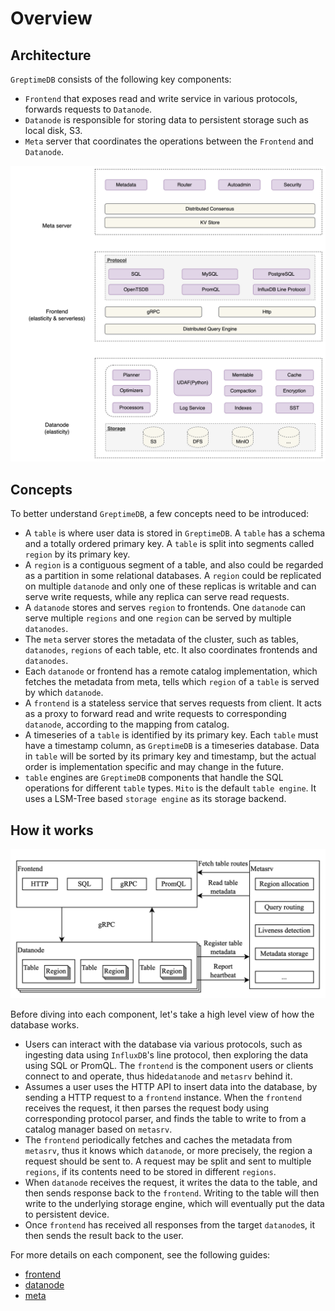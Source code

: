 # Overview

## Architecture

`GreptimeDB` consists of the following key components:

- `Frontend` that exposes read and write service in various protocols, forwards requests to
  `Datanode`.
- `Datanode` is responsible for storing data to persistent storage such as local disk, S3.
- `Meta` server that coordinates the operations between the `Frontend` and `Datanode`.

![Architecture](../../public/architecture.png)

## Concepts

To better understand `GreptimeDB`, a few concepts need to be introduced:

- A `table` is where user data is stored in `GreptimeDB`. A `table` has a schema and a totally
  ordered primary key. A `table` is split into segments called `region` by its primary key.
- A `region` is a contiguous segment of a table, and also could be regarded as a partition in some
  relational databases. A `region` could be replicated on multiple `datanode` and only one of these
  replicas is writable and can serve write requests, while any replica can serve read requests.
- A `datanode` stores and serves `region` to frontends. One `datanode` can serve multiple `regions`
  and one `region` can be served by multiple `datanodes`.
- The `meta` server stores the metadata of the cluster, such as tables, `datanodes`, `regions` of each
  table, etc. It also coordinates frontends and `datanodes`.
- Each `datanode` or frontend has a remote catalog implementation, which fetches the metadata from
  meta, tells which `region` of a `table` is served by which `datanode`.
- A `frontend` is a stateless service that serves requests from client. It acts as a proxy to
  forward read and write requests to corresponding `datanode`, according to the mapping from catalog.
- A timeseries of a `table` is identified by its primary key. Each `table` must have a timestamp
  column, as `GreptimeDB` is a timeseries database. Data in `table` will be sorted by its primary key
  and
  timestamp, but the actual order is implementation specific and may change in the future.
- `table` engines are `GreptimeDB` components that handle the SQL operations for different `table`
  types.
  `Mito` is the default `table engine`. It uses a LSM-Tree based `storage engine` as its storage
  backend.

## How it works

![Interactions between components](../../public/how-it-works.png)

Before diving into each component, let's take a high level view of how the database works.

- Users can interact with the database via various protocols, such as ingesting data using
  `InfluxDB`'s line protocol, then exploring the data using SQL or PromQL. The `frontend` is the
  component users or clients connect to and operate, thus hide`datanode` and `metasrv` behind it.
- Assumes a user uses the HTTP API to insert data into the database, by sending a HTTP request to a
  `frontend` instance. When the `frontend` receives the request, it then parses the request body using
  corresponding protocol parser, and finds the table to write to from a catalog manager based on
  `metasrv`.
- The `frontend` periodically fetches and caches the metadata from `metasrv`, thus it knows which
  `datanode`, or more precisely, the region a request should be sent to. A request may be split and
  sent to multiple `regions`, if its contents need to be stored in different `regions`.
- When `datanode` receives the request, it writes the data to the table, and then sends response
  back to the `frontend`. Writing to the table will then write to the underlying storage engine,
  which will eventually put the data to persistent device.
- Once `frontend` has received all responses from the target `datanode`s, it then sends the result
  back to the user.

For more details on each component, see the following guides:

- [frontend][1]
- [datanode][2]
- [meta][3]

[1]: frontend/overview.md
[2]: datanode/overview.md
[3]: meta/overview.md
